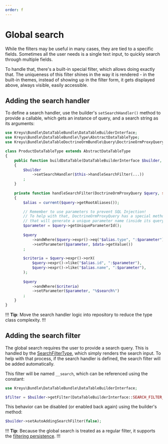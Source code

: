 ```yaml
---
order: f
---
```


# Global search

While the filters may be useful in many cases, they are tied to a specific fields.
Sometimes all the user needs is a single text input, to quickly search through multiple fields.

To handle that, there's a built-in special filter, which allows doing exactly that.
The uniqueness of this filter shines in the way it is rendered - in the built-in themes, instead of showing up in the filter form, it gets displayed above, always visible, easily accessible.

## Adding the search handler

To define a search handler, use the builder's `setSearchHandler()` method to provide a callable, 
which gets an instance of query, and a search string as its arguments:

```php # src/DataTable/Type/ProductDataTableType.php
use Kreyu\Bundle\DataTableBundle\DataTableBuilderInterface;
use Kreyu\Bundle\DataTableBundle\Type\AbstractDataTableType;
use Kreyu\Bundle\DataTableDoctrineOrmBundle\Query\DoctrineOrmProxyQuery;

class ProductDataTableType extends AbstractDataTableType
{
    public function buildDataTable(DataTableBuilderInterface $builder, array $options): void
    {
        $builder
            ->setSearchHandler($this->handleSearchFilter(...))
        ;
    }
    
    private function handleSearchFilter(DoctrineOrmProxyQuery $query, string $search): void
    {
        $alias = current($query->getRootAliases());

        // Remember to use parameters to prevent SQL Injection!
        // To help with that, DoctrineOrmProxyQuery has a special method "getUniqueParameterId",
        // that will generate a unique parameter name (inside its query context), handy!
        $parameter = $query->getUniqueParameterId(); 
        
        $query
            ->andWhere($query->expr()->eq("$alias.type", ":$parameter"))
            ->setParameter($parameter, $data->getValue())
        ;
        
        $criteria = $query->expr()->orX(
            $query->expr()->like("$alias.id", ":$parameter"),
            $query->expr()->like("$alias.name", ":$parameter"),
        );
        
        $query
            ->andWhere($criteria)
            ->setParameter($parameter, "%$search%")
        ;
    }
}
```

!!!
**Tip**: Move the search handler logic into repository to reduce the type class complexity.
!!!

## Adding the search filter

The global search requires the user to provide a search query. 
This is handled by the [SearchFilterType](../reference/filters/types/search.md), which simply renders the search input.
To help with that process, if the search handler is defined, the search filter will be added automatically.

This filter will be named `__search`, which can be referenced using the constant:

```php
use Kreyu\Bundle\DataTableBundle\DataTableBuilderInterface;

$filter = $builder->getFilter(DataTableBuilderInterface::SEARCH_FILTER_NAME);
```

This behavior can be disabled (or enabled back again) using the builder's method:

```php
$builder->setAutoAddingSearchFilter(false);
```

!!!
**Tip**: Because the global search is treated as a regular filter, it supports the [filtering persistence](filtering.md#configuring-the-feature-persistence).
!!!
